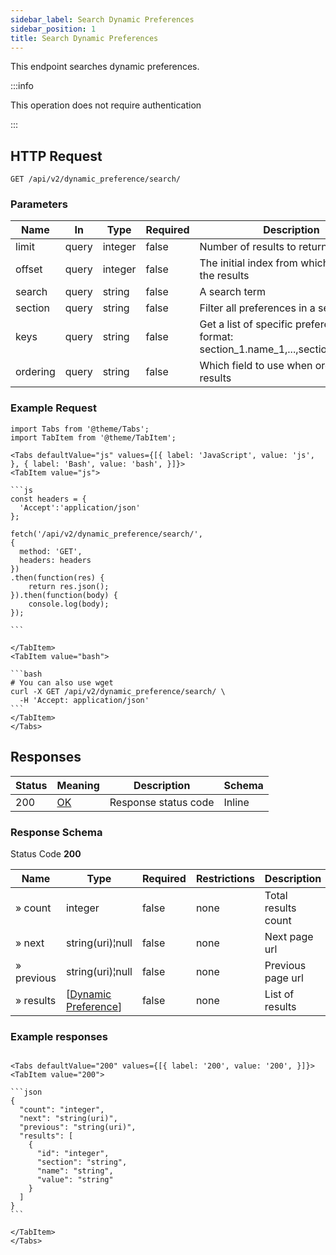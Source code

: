 ```yaml
---
sidebar_label: Search Dynamic Preferences
sidebar_position: 1
title: Search Dynamic Preferences
---
```


This endpoint searches dynamic preferences.

:::info

This operation does not require authentication

:::

## HTTP Request

`GET /api/v2/dynamic_preference/search/`

### Parameters

| Name     | In    | Type    | Required | Description                                     |
|----------|-------|---------|----------|-------------------------------------------------|
| limit    | query | integer | false    | Number of results to return per page            |
| offset   | query | integer | false    | The initial index from which to return the results |
| search   | query | string  | false    | A search term                                   |
| section  | query | string  | false    | Filter all preferences in a section             |
| keys     | query | string  | false    | Get a list of specific preferences in the format: section_1.name_1,...,section_n.name_n |
| ordering | query | string  | false    | Which field to use when ordering the results    |

### Example Request

````mdx-code-block
import Tabs from '@theme/Tabs';
import TabItem from '@theme/TabItem';

<Tabs defaultValue="js" values={[{ label: 'JavaScript', value: 'js', }, { label: 'Bash', value: 'bash', }]}>
<TabItem value="js">

```js
const headers = {
  'Accept':'application/json'
};

fetch('/api/v2/dynamic_preference/search/',
{
  method: 'GET',
  headers: headers
})
.then(function(res) {
    return res.json();
}).then(function(body) {
    console.log(body);
});

```

</TabItem>
<TabItem value="bash">

```bash
# You can also use wget
curl -X GET /api/v2/dynamic_preference/search/ \
  -H 'Accept: application/json'
```
</TabItem>
</Tabs>
````

## Responses

| Status | Meaning                                                 | Description | Schema |
|--------|---------------------------------------------------------|-------------|--------|
| 200    | [OK](https://tools.ietf.org/html/rfc7231#section-6.3.1) | Response status code        | Inline |

### Response Schema

Status Code **200**

| Name       | Type                                                                     | Required | Restrictions | Description         |
|------------|--------------------------------------------------------------------------|----------|--------------|---------------------|
| » count    | integer                                                                  | false    | none         | Total results count |
| » next     | string(uri)¦null                                                         | false    | none         | Next page url       |
| » previous | string(uri)¦null                                                         | false    | none         | Previous page url   |
| » results  | [[Dynamic Preference](/docs/apireference/v2/schemas/dynamic_preference)] | false    | none         | List of results     |

### Example responses


````mdx-code-block

<Tabs defaultValue="200" values={[{ label: '200', value: '200', }]}>
<TabItem value="200">

```json
{
  "count": "integer",
  "next": "string(uri)",
  "previous": "string(uri)",
  "results": [
    {
      "id": "integer",
      "section": "string",
      "name": "string",
      "value": "string"
    }
  ]
}
```

</TabItem>
</Tabs>
````




